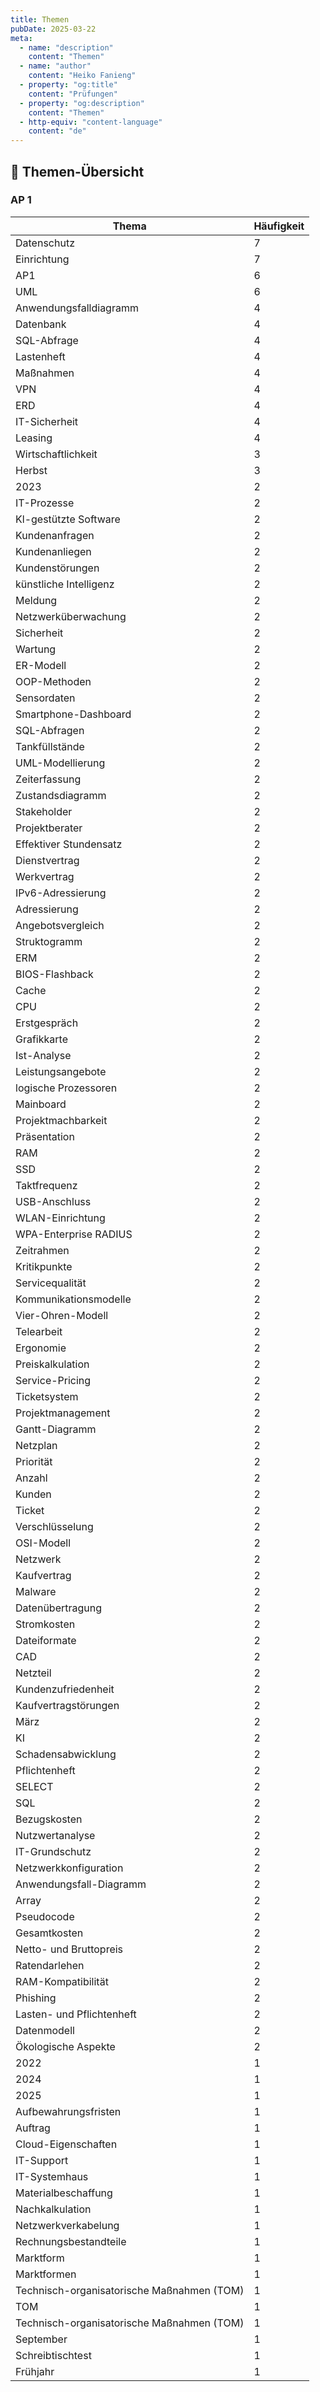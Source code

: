 ```yaml
---
title: Themen
pubDate: 2025-03-22
meta:
  - name: "description"
    content: "Themen"
  - name: "author"
    content: "Heiko Fanieng"
  - property: "og:title"
    content: "Prüfungen"
  - property: "og:description"
    content: "Themen"
  - http-equiv: "content-language"
    content: "de"
---
```



## 📌 Themen-Übersicht

### AP 1

| Thema | Häufigkeit |
| ---- | ---- |
| Datenschutz | 7 |
| Einrichtung | 7 |
| AP1 | 6 |
| UML | 6 |
| Anwendungsfalldiagramm | 4 |
| Datenbank | 4 |
| SQL-Abfrage | 4 |
| Lastenheft | 4 |
| Maßnahmen | 4 |
| VPN | 4 |
| ERD | 4 |
| IT-Sicherheit | 4 |
| Leasing | 4 |
| Wirtschaftlichkeit | 3 |
| Herbst | 3 |
| 2023 | 2 |
| IT-Prozesse | 2 |
| Kl-gestützte Software | 2 |
| Kundenanfragen | 2 |
| Kundenanliegen | 2 |
| Kundenstörungen | 2 |
| künstliche Intelligenz | 2 |
| Meldung | 2 |
| Netzwerküberwachung | 2 |
| Sicherheit | 2 |
| Wartung | 2 |
| ER-Modell | 2 |
| OOP-Methoden | 2 |
| Sensordaten | 2 |
| Smartphone-Dashboard | 2 |
| SQL-Abfragen | 2 |
| Tankfüllstände | 2 |
| UML-Modellierung | 2 |
| Zeiterfassung | 2 |
| Zustandsdiagramm | 2 |
| Stakeholder | 2 |
| Projektberater | 2 |
| Effektiver Stundensatz | 2 |
| Dienstvertrag | 2 |
| Werkvertrag | 2 |
| IPv6-Adressierung | 2 |
| Adressierung | 2 |
| Angebotsvergleich | 2 |
| Struktogramm | 2 |
| ERM | 2 |
| BIOS-Flashback | 2 |
| Cache | 2 |
| CPU | 2 |
| Erstgespräch | 2 |
| Grafikkarte | 2 |
| Ist-Analyse | 2 |
| Leistungsangebote | 2 |
| logische Prozessoren | 2 |
| Mainboard | 2 |
| Projektmachbarkeit | 2 |
| Präsentation | 2 |
| RAM | 2 |
| SSD | 2 |
| Taktfrequenz | 2 |
| USB-Anschluss | 2 |
| WLAN-Einrichtung | 2 |
| WPA-Enterprise RADIUS | 2 |
| Zeitrahmen | 2 |
| Kritikpunkte | 2 |
| Servicequalität | 2 |
| Kommunikationsmodelle | 2 |
| Vier-Ohren-Modell | 2 |
| Telearbeit | 2 |
| Ergonomie | 2 |
| Preiskalkulation | 2 |
| Service-Pricing | 2 |
| Ticketsystem | 2 |
| Projektmanagement | 2 |
| Gantt-Diagramm | 2 |
| Netzplan | 2 |
| Priorität | 2 |
| Anzahl | 2 |
| Kunden | 2 |
| Ticket | 2 |
| Verschlüsselung | 2 |
| OSI-Modell | 2 |
| Netzwerk | 2 |
| Kaufvertrag | 2 |
| Malware | 2 |
| Datenübertragung | 2 |
| Stromkosten | 2 |
| Dateiformate | 2 |
| CAD | 2 |
| Netzteil | 2 |
| Kundenzufriedenheit | 2 |
| Kaufvertragstörungen | 2 |
| März | 2 |
| KI | 2 |
| Schadensabwicklung | 2 |
| Pflichtenheft | 2 |
| SELECT | 2 |
| SQL | 2 |
| Bezugskosten | 2 |
| Nutzwertanalyse | 2 |
| IT-Grundschutz | 2 |
| Netzwerkkonfiguration | 2 |
| Anwendungsfall-Diagramm | 2 |
| Array | 2 |
| Pseudocode | 2 |
| Gesamtkosten | 2 |
| Netto- und Bruttopreis | 2 |
| Ratendarlehen | 2 |
| RAM-Kompatibilität | 2 |
| Phishing | 2 |
| Lasten- und Pflichtenheft | 2 |
| Datenmodell | 2 |
| Ökologische Aspekte | 2 |
| 2022 | 1 |
| 2024 | 1 |
| 2025 | 1 |
| Aufbewahrungsfristen | 1 |
| Auftrag | 1 |
| Cloud-Eigenschaften | 1 |
| IT-Support | 1 |
| IT-Systemhaus | 1 |
| Materialbeschaffung | 1 |
| Nachkalkulation | 1 |
| Netzwerkverkabelung | 1 |
| Rechnungsbestandteile | 1 |
| Marktform | 1 |
| Marktformen | 1 |
| Technisch-organisatorische Maßnahmen (TOM) | 1 |
| TOM | 1 |
| Technisch-organisatorische Maßnahmen (TOM) | 1 |
| September | 1 |
| Schreibtischtest | 1 |
| Frühjahr | 1 |
